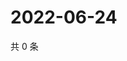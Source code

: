 # 2022-06-24

共 0 条

<!-- BEGIN WEIBO -->
<!-- 最后更新时间 Fri Jun 24 2022 13:12:51 GMT+0800 (China Standard Time) -->

<!-- END WEIBO -->
